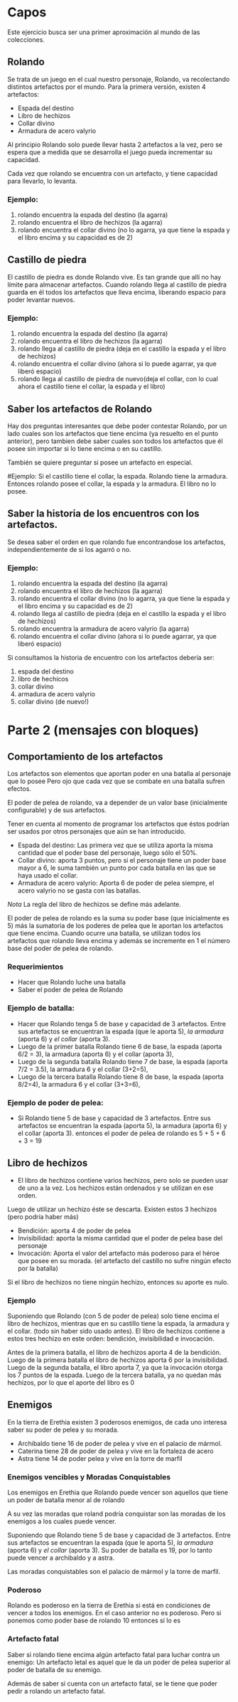 # Capos

Este ejercicio busca ser una primer aproximación al mundo de las colecciones.


## Rolando

Se trata de un juego en el cual nuestro personaje, Rolando, va recolectando distintos artefactos por el mundo.
Para la primera versión, existen 4 artefactos:

- Espada del destino
- Libro de hechizos 
- Collar divino
- Armadura de acero valyrio

Al principio Rolando solo puede llevar hasta 2 artefactos a la vez, pero se espera que a medida que se desarrolla el juego pueda incrementar su capacidad.

Cada vez que rolando se encuentra con un artefacto, y tiene capacidad para llevarlo, lo levanta. 

### Ejemplo:
 1. rolando encuentra la espada del destino (la agarra)
 2. rolando encuentra el libro de hechizos (la agarra)
 3. rolando encuentra el collar divino (no lo agarra, ya que tiene la espada y el libro encima y su capacidad es de 2)

## Castillo de piedra

El castillo de piedra es donde Rolando vive. Es tan grande que allí no hay límite 
para almacenar artefactos.
Cuando rolando llega al castillo de piedra guarda en él todos los artefactos que lleva encima, 
liberando espacio para poder levantar nuevos. 

### Ejemplo:
 1. rolando encuentra la espada del destino (la agarra)
 2. rolando encuentra el libro de hechizos (la agarra)
 3. rolando llega al castillo de piedra (deja en el castillo la espada y el libro de hechizos)
 4. rolando encuentra el collar divino (ahora si lo puede agarrar, ya que liberó espacio)
 3. rolando llega al castillo de piedra de nuevo(deja el collar, con lo cual ahora el castillo tiene el collar, la espada y el libro)
 

## Saber los artefactos de Rolando
 Hay dos preguntas interesantes que debe poder contestar Rolando, por un lado cuales son los artefactos que tiene encima 
 (ya resuelto en el punto anterior), pero tambien debe saber cuales son todos los artefactos que él posee 
 sin importar si lo tiene encima o en su castillo.
 
 También se quiere preguntar si posee un artefacto en especial.
 
#Ejemplo: 
	Si el castillo tiene el collar, la espada. Rolando tiene la armadura. 
	Entonces rolando posee el collar, la espada y la armadura.
	El libro no lo posee.
 
## Saber la historia de los encuentros con los artefactos.
 
 Se desea saber el orden en que rolando fue encontrandose los artefactos, independientemente de si los agarró o no.
 
### Ejemplo:
 
 1. rolando encuentra la espada del destino (la agarra)
 2. rolando encuentra el libro de hechizos (la agarra)
 3. rolando encuentra el collar divino (no lo agarra, ya que tiene la espada y el libro encima y su capacidad es de 2)
 4. rolando llega al castillo de piedra (deja en el castillo la espada y el libro de hechizos)
 5. rolando encuentra la armadura de acero valyrio (la agarra)
 6. rolando encuentra el collar divino (ahora si lo puede agarrar, ya que liberó espacio)
 
Si consultamos la historia de encuentro con los artefactos debería ser:
 1. espada del destino 
 2. libro de hechicos
 3. collar divino
 4. armadura de acero valyrio
 5. collar divino (de nuevo!)
 
# Parte 2 (mensajes con bloques)

## Comportamiento de los artefactos
Los artefactos son elementos que aportan poder en una batalla al personaje que lo posee Pero ojo que cada vez que se combate en una batalla sufren efectos.

El poder de pelea de rolando, va a depender de un valor base (inicialmente configurable) y de sus artefactos.

Tener en cuenta al momento de programar los artefactos que éstos podrían ser usados por otros personajes que aún se han introducido.

- Espada del destino: Las primera vez que se utiliza aporta la misma cantidad que el poder base del personaje, luego sólo el 50%.
- Collar divino: aporta 3 puntos, pero si el personaje tiene un poder base mayor a 6, le suma también un punto por cada batalla en las que se haya usado el collar.
- Armadura de acero valyrio: Aporta 6 de poder de pelea siempre, el acero valyrio no se gasta con las batallas.

*Nota* La regla del libro de hechizos se define más adelante.

El poder de pelea de rolando es la suma su poder base (que inicialmente es 5) más la sumatoria de los poderes de pelea que le aportan los artefactos que tiene encima. Cuando ocurre una batalla, se utilizan todos los artefactos que rolando lleva encima y además se incremente en 1 el número base del poder de pelea de rolando.

### Requerimientos

- Hacer que Rolando luche una batalla
- Saber el poder de pelea de Rolando

### Ejemplo de batalla:
- Hacer que Rolando tenga 5 de base y capacidad de 3 artefactos. Entre sus artefactos se encuentran la espada (que le aporta 5), *la armadura* (aporta 6) y *el collar*	 (aporta 3).
- Luego de la primer batalla Rolando tiene 6 de base, la espada (aporta 6/2 = 3), la armadura (aporta 6) y el collar (aporta 3),
- Luego de la segunda batalla Rolando tiene 7 de base, la espada (aporta 7/2 = 3.5), la armadura 6 y el collar (3+2=5),
- Luego de la tercera batalla Rolando tiene 8 de base, la espada (aporta 8/2=4), la armadura 6 y el collar (3+3=6),

### Ejemplo de poder de pelea:
- Si Rolando tiene 5 de base y capacidad de 3 artefactos. Entre sus artefactos se encuentran la espada (aporta 5), la armadura (aporta 6) y el collar (aporta 3). entonces el poder de pelea de rolando es 5 + 5 + 6 + 3 = 19

## Libro de hechizos
- El libro de hechizos contiene varios hechizos, pero solo se pueden usar de uno a la vez. Los hechizos están ordenados y se utilizan en ese orden.

Luego de utilizar un hechizo éste se descarta. Existen estos 3 hechizos (pero podría haber más)

- Bendición: aporta 4 de poder de pelea
- Invisibilidad: aporta la misma cantidad que el poder de pelea base del personaje
- Invocación: Aporta el valor del artefacto más poderoso para el héroe que posee en su morada. (el artefacto del castillo no sufre ningún efecto por la batalla)

Si el libro de hechizos no tiene ningún hechizo, entonces su aporte es nulo.

### Ejemplo
Suponiendo que Rolando (con 5 de poder de pelea) solo tiene encima el libro de hechizos, mientras que en su castillo tiene la espada, la armadura y el collar. (todo sin haber sido usado antes). El libro de hechizos contiene a estos tres hechizo en este orden: bendición, invisibilidad e invocación.

Antes de la primera batalla, el libro de hechizos aporta 4 de la bendición. Luego de la primera batalla el libro de hechizos aporta 6 por la invisibilidad. Luego de la segunda batalla, el libro aporta 7, ya que la invocación otorga los 7 puntos de la espada. Luego de la tercera batalla, ya no quedan más hechizos, por lo que el aporte del libro es 0

## Enemigos
En la tierra de Erethia existen 3 poderosos enemigos, de cada uno interesa saber su poder de pelea y su morada.

- Archibaldo tiene 16 de poder de pelea y vive en el palacio de mármol.
- Caterina tiene 28 de poder de pelea y vive en la fortaleza de acero
- Astra tiene 14 de poder pelea y vive en la torre de marfil

### Enemigos vencibles y Moradas Conquistables
Los enemigos en Erethia que Rolando puede vencer son aquellos que tiene un poder de batalla menor al de rolando

A su vez las moradas que roland podría conquistar son las moradas de los enemigos a los cuales puede vencer.

Suponiendo que Rolando tiene 5 de base y capacidad de 3 artefactos. Entre sus artefactos se encuentran la espada (que le aporta 5), *la armadura* (aporta 6) y *el collar* (aporta 3). Su poder de batalla es 19, por lo tanto puede vencer a archibaldo y a astra.

Las moradas conquistables son el palacio de mármol y la torre de marfil.

### Poderoso
Rolando es poderoso en la tierra de Erethia si está en condiciones de vencer a todos los enemigos. En el caso anterior no es poderoso. Pero si ponemos como poder base de rolando 10 entonces sí lo es

### Artefacto fatal
Saber si rolando tiene encima algún artefacto fatal para luchar contra un enemigo: Un artefacto letal es aquel que le da un poder de pelea superior al poder de batalla de su enemigo.

Además de saber si cuenta con un artefacto fatal, se le tiene que poder pedir a rolando un artefacto fatal.


  
 






 

